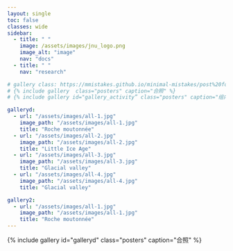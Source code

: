 ```yaml
---
layout: single
toc: false
classes: wide
sidebar:
  - title: " "
    image: /assets/images/jnu_logo.png
    image_alt: "image"
    nav: "docs"
  - title: " "
    nav: "research"

# gallery class: https://mmistakes.github.io/minimal-mistakes/post%20formats/post-gallery/
# {% include gallery  class="posters" caption="合照" %}
# {% include gallery id="gallery_activity” class="posters" caption="组内活动" %}

galleryd:
  - url: "/assets/images/all-1.jpg"
    image_path: "/assets/images/all-1.jpg"
    title: "Roche moutonnée"
  - url: "/assets/images/all-2.jpg"
    image_path: "/assets/images/all-2.jpg"
    title: "Little Ice Age"
  - url: "/assets/images/all-3.jpg"
    image_path: "/assets/images/all-3.jpg"
    title: "Glacial valley"
  - url: "/assets/images/all-4.jpg"
    image_path: "/assets/images/all-4.jpg"
    title: "Glacial valley"

gallery2:
  - url: "/assets/images/all-1.jpg"
    image_path: "/assets/images/all-1.jpg"
    title: "Roche moutonnée"
---
```



{% include gallery id="galleryd" class="posters" caption="合照" %}
